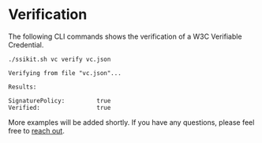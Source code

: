 # Verification

The following CLI commands shows the verification of a W3C Verifiable Credential.

```
./ssikit.sh vc verify vc.json

Verifying from file "vc.json"...

Results:

SignaturePolicy:         true
Verified:                true

```

More examples will be added shortly. If you have any questions, please feel free to [reach out](../../contact-and-developer-relations/contact.md).

